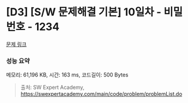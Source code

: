 # [D3] [S/W 문제해결 기본] 10일차 - 비밀번호 - 1234 

[문제 링크](https://swexpertacademy.com/main/code/problem/problemDetail.do?contestProbId=AV14_DEKAJcCFAYD) 

### 성능 요약

메모리: 61,196 KB, 시간: 163 ms, 코드길이: 500 Bytes



> 출처: SW Expert Academy, https://swexpertacademy.com/main/code/problem/problemList.do